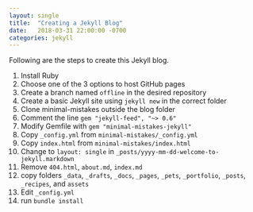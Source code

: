 ```yaml
---
layout: single
title:  "Creating a Jekyll Blog"
date:   2018-03-31 22:00:00 -0700
categories: jekyll
---
```


Following are the steps to create this Jekyll blog.

1. Install Ruby
2. Choose one of the 3 options to host GitHub pages
3. Create a branch named `offline` in the desired repository
4. Create a basic Jekyll site using `jekyll new` in the correct folder
5. Clone minimal-mistakes outside the blog folder
5. Comment the line `gem "jekyll-feed", "~> 0.6"`
6. Modify Gemfile with `gem "minimal-mistakes-jekyll"`
7. Copy `_config.yml` from `minimal-mistakes/_config.yml`
8. Copy `index.html` from `minimal-mistakes/index.html`
9. Change to `layout: single` in `_posts/yyyy-mm-dd-welcome-to-jekyll.markdown`
10. Remove `404.html`, `about.md`, `index.md`
11. copy folders `_data`, `_drafts`, `_docs`, `_pages`, `_pets`, `_portfolio`, `_posts`, `_recipes`, and `assets`
12. Edit `_config.yml`
13. run `bundle install`
